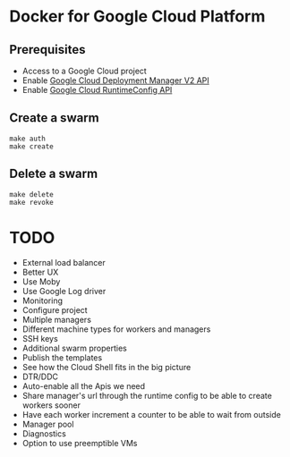 # Docker for Google Cloud Platform

## Prerequisites

- Access to a Google Cloud project
- Enable [Google Cloud Deployment Manager V2 API](https://console.developers.google.com/apis/api/deploymentmanager-json.googleapis.com/overview?project=docker4x&duration=PT1H)
- Enable [Google Cloud RuntimeConfig API](https://console.developers.google.com/apis/api/runtimeconfig.googleapis.com/overview?project=docker4x)

## Create a swarm

```
make auth
make create
```

## Delete a swarm

```
make delete
make revoke
```

# TODO

 + External load balancer
 + Better UX
 + Use Moby
 + Use Google Log driver
 + Monitoring
 + Configure project
 + Multiple managers
 + Different machine types for workers and managers
 + SSH keys
 + Additional swarm properties
 + Publish the templates
 + See how the Cloud Shell fits in the big picture
 + DTR/DDC
 + Auto-enable all the Apis we need
 + Share manager's url through the runtime config to be able to create workers sooner
 + Have each worker increment a counter to be able to wait from outside
 + Manager pool
 + Diagnostics
 + Option to use preemptible VMs
